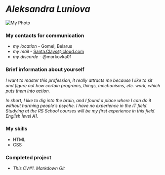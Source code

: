 # ***Aleksandra Luniova***
![My Photo](/rsschool-cv/img/me.jpg)

### My contacts for communication

   - *my location* - Gomel, Belarus
   - *my mail* - Santa.Clays@icloud.com
   - *my discorde* - @morkovka01

### Brief information about yourself 

*I want to master this profession, it really attracts me because I like to sit and figure out how certain programs, things, mechanisms, etc. work, which puts them into action.* 

*In short, I like to dig into the brain, and I found a place where I can do it without harming people's psyche. I have no experience in the IT field. Studying at the RS School courses will be my first experience in this field. English level A1.*

### My skills

   - HTML
   - CSS

### Completed project
   - *This CV#1. Markdown  Git*